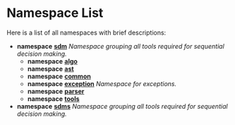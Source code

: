 
# Namespace List

Here is a list of all namespaces with brief descriptions:


* **namespace** [**sdm**](namespacesdm.md) _Namespace grouping all tools required for sequential decision making._   
  * **namespace** [**algo**](namespacesdm_1_1algo.md)   
  * **namespace** [**ast**](namespacesdm_1_1ast.md)   
  * **namespace** [**common**](namespacesdm_1_1common.md)   
  * **namespace** [**exception**](namespacesdm_1_1exception.md) _Namespace for exceptions._   
  * **namespace** [**parser**](namespacesdm_1_1parser.md)   
  * **namespace** [**tools**](namespacesdm_1_1tools.md)   
* **namespace** [**sdms**](namespacesdms.md) _Namespace grouping all tools required for sequential decision making._ 